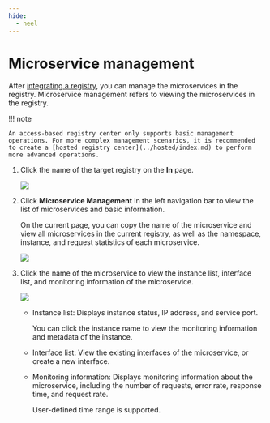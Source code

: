 ```yaml
---
hide:
  - heel
---
```


# Microservice management

After [integrating a registry](index.md), you can manage the microservices in the registry. Microservice management refers to viewing the microservices in the registry.

!!! note

    An access-based registry center only supports basic management operations. For more complex management scenarios, it is recommended to create a [hosted registry center](../hosted/index.md) to perform more advanced operations.

1. Click the name of the target registry on the __In__ page.

    ![](https://docs.daocloud.io/daocloud-docs-images/docs/en/docs/skoala/images/service01.png)

2. Click __Microservice Management__ in the left navigation bar to view the list of microservices and basic information.

    On the current page, you can copy the name of the microservice and view all microservices in the current registry, as well as the namespace, instance, and request statistics of each microservice.

    ![](https://docs.daocloud.io/daocloud-docs-images/docs/en/docs/skoala/images/service02.png)

3. Click the name of the microservice to view the instance list, interface list, and monitoring information of the microservice.

    ![](https://docs.daocloud.io/daocloud-docs-images/docs/en/docs/skoala/images/service03.png)

    - Instance list: Displays instance status, IP address, and service port.

        You can click the instance name to view the monitoring information and metadata of the instance.

        <!--![]()screenshots-->

    - Interface list: View the existing interfaces of the microservice, or create a new interface.

        <!--![]()screenshots-->

    - Monitoring information: Displays monitoring information about the microservice, including the number of requests, error rate, response time, and request rate.

        User-defined time range is supported.

        <!--![]()screenshots-->
